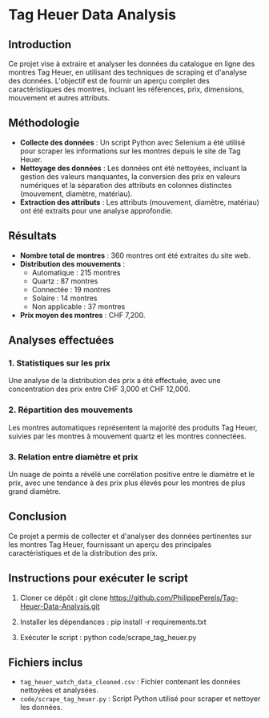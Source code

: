 # Tag Heuer Data Analysis

## Introduction
Ce projet vise à extraire et analyser les données du catalogue en ligne des montres Tag Heuer, en utilisant des techniques de scraping et d'analyse des données. L'objectif est de fournir un aperçu complet des caractéristiques des montres, incluant les références, prix, dimensions, mouvement et autres attributs.

## Méthodologie
- **Collecte des données** : Un script Python avec Selenium a été utilisé pour scraper les informations sur les montres depuis le site de Tag Heuer.
- **Nettoyage des données** : Les données ont été nettoyées, incluant la gestion des valeurs manquantes, la conversion des prix en valeurs numériques et la séparation des attributs en colonnes distinctes (mouvement, diamètre, matériau).
- **Extraction des attributs** : Les attributs (mouvement, diamètre, matériau) ont été extraits pour une analyse approfondie.

## Résultats
- **Nombre total de montres** : 360 montres ont été extraites du site web.
- **Distribution des mouvements** :
    - Automatique : 215 montres
    - Quartz : 87 montres
    - Connectée : 19 montres
    - Solaire : 14 montres
    - Non applicable : 37 montres
- **Prix moyen des montres** : CHF 7,200.

## Analyses effectuées
### 1. Statistiques sur les prix
Une analyse de la distribution des prix a été effectuée, avec une concentration des prix entre CHF 3,000 et CHF 12,000.

### 2. Répartition des mouvements
Les montres automatiques représentent la majorité des produits Tag Heuer, suivies par les montres à mouvement quartz et les montres connectées.

### 3. Relation entre diamètre et prix
Un nuage de points a révélé une corrélation positive entre le diamètre et le prix, avec une tendance à des prix plus élevés pour les montres de plus grand diamètre.

## Conclusion
Ce projet a permis de collecter et d'analyser des données pertinentes sur les montres Tag Heuer, fournissant un aperçu des principales caractéristiques et de la distribution des prix. 

## Instructions pour exécuter le script
1. Cloner ce dépôt :
git clone https://github.com/PhilippePerels/Tag-Heuer-Data-Analysis.git

2. Installer les dépendances :
pip install -r requirements.txt

3. Exécuter le script :
python code/scrape_tag_heuer.py


## Fichiers inclus
- `tag_heuer_watch_data_cleaned.csv` : Fichier contenant les données nettoyées et analysées.
- `code/scrape_tag_heuer.py` : Script Python utilisé pour scraper et nettoyer les données.
